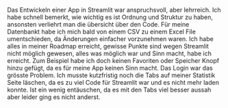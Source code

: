 Das Entwickeln einer App in Streamlit war anspruchsvoll, aber lehrreich. Ich habe schnell bemerkt, wie wichtig es ist Ordnung und Struktur zu haben,
ansonsten verliehrt man die übersicht über den Code. Für meine Datenbankt habe ich mich bald von einem CSV zu einem Excel File umentschieden, da Änderungen
einfacher vorzunehmen waren. Ich habe alles in meiner Roadmap erreicht, gewisse Punkte sind wegen Streamlit nicht möglich gewesen, alles was möglich war und
Sinn macht, habe ich erreicht. Zum Beispiel habe ich doch keinen Favoriten oder Speicher Knopf hinzu gefügt, da es für meine App keinen Sinn macht.
Das Login war das grösste Problem. Ich musste kutzfristig noch die Tabs auf meiner Statistik Seite läschen, da es zu viel Code für Streamlit war und es nicht
mehr laden konnte. Ist ein wenig entäuschen, da es mit den Tabs viel besser aussah aber leider ging es nicht anderst.
